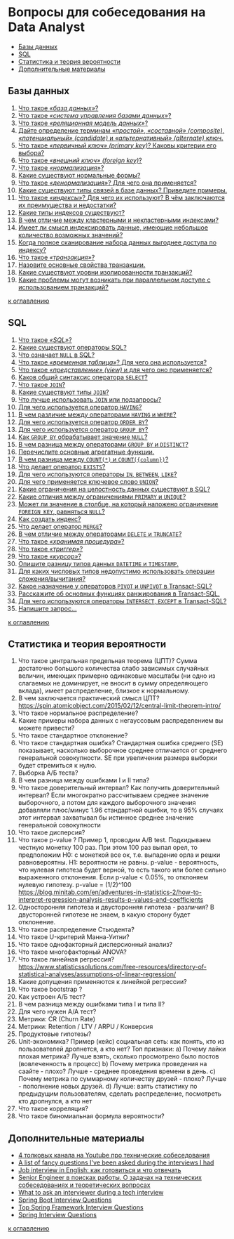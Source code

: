 # Вопросы для собеседования на Data Analyst

+ [Базы данных](#Базы-данных)
+ [SQL](#sql)
+ [Статистика и теория вероятности](#Статистика-и-теория-вероятности)
+ [Дополнительные материалы](#Дополнительные-материалы)

## Базы данных
1. [Что такое _«база данных»_?](db.md#Что-такое-база-данных)
2. [Что такое _«система управления базами данных»_?](db.md#Что-такое-система-управления-базами-данных)
3. [Что такое _«реляционная модель данных»_?](db.md#Что-такое-реляционная-модель-данных)
4. [Дайте определение терминам _«простой»_, _«составной» (composite)_, _«потенциальный» (candidate)_ и _«альтернативный» (alternate)_ ключ.](db.md#Дайте-определение-терминам-простой-составной-composite-потенциальный-candidate-и-альтернативный-alternate-ключ)
5. [Что такое _«первичный ключ» (primary key)_? Каковы критерии его выбора?](db.md#Что-такое-первичный-ключ-primary-key-Каковы-критерии-его-выбора)
6. [Что такое _«внешний ключ» (foreign key)_?](db.md#Что-такое-внешний-ключ-foreign-key)
7. [Что такое _«нормализация»_?](db.md#Что-такое-нормализация)
8. [Какие существуют нормальные формы?](db.md#Какие-существуют-нормальные-формы)
9. [Что такое _«денормализация»_? Для чего она применяется?](db.md#Что-такое-денормализация-Для-чего-она-применяется)
10. [Какие существуют типы связей в базе данных? Приведите примеры.](db.md#Какие-существуют-типы-связей-в-базе-данных-Приведите-примеры)
11. [Что такое _«индексы»_? Для чего их используют? В чём заключаются их преимущества и недостатки?](db.md#Что-такое-индексы-Для-чего-их-используют-В-чём-заключаются-их-преимущества-и-недостатки)
12. [Какие типы индексов существуют?](#Какие-типы-индексов-существуют)
13. [В чем отличие между кластерными и некластерными индексами?](db.md#В-чем-отличие-между-кластерными-и-некластерными-индексами)
14. [Имеет ли смысл индексировать данные, имеющие небольшое количество возможных значений?](db.md#Имеет-ли-смысл-индексировать-данные-имеющие-небольшое-количество-возможных-значений)
15. [Когда полное сканирование набора данных выгоднее доступа по индексу?](db.md#Когда-полное-сканирование-набора-данных-выгоднее-доступа-по-индексу)
16. [Что такое _«транзакция»_?](db.md#Что-такое-транзакция)
17. [Назовите основные свойства транзакции.](db.md#Назовите-основные-свойства-транзакции)
18. [Какие существуют уровни изолированности транзакций?](db.md#Какие-существуют-уровни-изолированности-транзакций)
19. [Какие проблемы могут возникать при параллельном доступе с использованием транзакций?](db.md#Какие-проблемы-могут-возникать-при-параллельном-доступе-с-использованием-транзакций)

[к оглавлению](#Вопросы-для-собеседования-на-data-analyst)

## SQL
1. [Что такое _«SQL»_?](sql.md#Что-такое-sql)
2. [Какие существуют операторы SQL?](sql.md#Какие-существуют-операторы-sql)
3. [Что означает `NULL` в SQL?](sql.md#Что-означает-null-в-sql)
4. [Что такое _«временная таблица»_? Для чего она используется?](sql.md#Что-такое-временная-таблица-Для-чего-она-используется)
5. [Что такое _«представление» (view)_ и для чего оно применяется?](sql.md#Что-такое-представление-view-и-для-чего-оно-применяется)
6. [Каков общий синтаксис оператора `SELECT`?](sql.md#Каков-общий-синтаксис-оператора-select)
7. [Что такое `JOIN`?](sql.md#Что-такое-join)
8. [Какие существуют типы `JOIN`?](sql.md#Какие-существуют-типы-join)
9. [Что лучше использовать `JOIN` или подзапросы?](sql.md#Что-лучше-использовать-join-или-подзапросы)
10. [Для чего используется оператор `HAVING`?](sql.md#Для-чего-используется-оператор-having)
11. [В чем различие между операторами `HAVING` и `WHERE`?](sql.md#В-чем-различие-между-операторами-having-и-where)
12. [Для чего используется оператор `ORDER BY`?](sql.md#Для-чего-используется-оператор-order-by)
13. [Для чего используется оператор `GROUP BY`?](sql.md#Для-чего-используется-оператор-group-by)
14. [Как `GROUP BY` обрабатывает значение `NULL`?](sql.md#Как-group-by-обрабатывает-значение-null)
15. [В чем разница между операторами `GROUP BY` и `DISTINCT`?](sql.md#В-чем-разница-между-операторами-group-by-и-distinct)
16. [Перечислите основные агрегатные функции.](sql.md#Перечислите-основные-агрегатные-функции)
17. [В чем разница между `COUNT(*)` и `COUNT({column})`?](sql.md#В-чем-разница-между-count-и-countcolumn)
18. [Что делает оператор `EXISTS`?](sql.md#Что-делает-оператор-exists)
19. [Для чего используются операторы `IN`, `BETWEEN`, `LIKE`?](sql.md#Для-чего-используются-операторы-in-between-like)
20. [Для чего применяется ключевое слово `UNION`?](sql.md#Для-чего-применяется-ключевое-слово-union)
21. [Какие ограничения на целостность данных существуют в SQL?](sql.md#Какие-ограничения-на-целостность-данных-существуют-в-sql)
22. [Какие отличия между ограничениями `PRIMARY` и `UNIQUE`?](sql.md#Какие-отличия-между-ограничениями-primary-и-unique)
23. [Может ли значение в столбце, на который наложено ограничение `FOREIGN KEY`, равняться `NULL`?](sql.md#Может-ли-значение-в-столбце-на-который-наложено-ограничение-foreign-key-равняться-null)
24. [Как создать индекс?](sql.md#Как-создать-индекс)
25. [Что делает оператор `MERGE`?](sql.md#Что-делает-оператор-merge)
26. [В чем отличие между операторами `DELETE` и `TRUNCATE`?](sql.md#В-чем-отличие-между-операторами-delete-и-truncate)
27. [Что такое _«хранимая процедура»_?](sql.md#Что-такое-хранимая-процедура)
28. [Что такое _«триггер»_?](sql.md#Что-такое-триггер)
29. [Что такое _«курсор»_?](sql.md#Что-такое-курсор)
30. [Опишите разницу типов данных `DATETIME` и `TIMESTAMP`.](sql.md#Опишите-разницу-типов-данных-datetime-и-timestamp)
31. [Для каких числовых типов недопустимо использовать операции сложения/вычитания?](sql.md#Для-каких-числовых-типов-недопустимо-использовать-операции-сложениявычитания)
32. [Какое назначение у операторов `PIVOT` и `UNPIVOT` в Transact-SQL?](sql.md#Какое-назначение-у-операторов-pivot-и-unpivot-в-transact-sql)
33. [Расскажите об основных функциях ранжирования в Transact-SQL.](sql.md#Расскажите-об-основных-функциях-ранжирования-в-transact-sql)
34. [Для чего используются операторы `INTERSECT`, `EXCEPT` в Transact-SQL?](sql.md#Для-чего-используются-операторы-intersect-except-в-transact-sql)
35. [Напишите запрос...](sql.md#Напишите-запрос)

[к оглавлению](#Вопросы-для-собеседования-на-data-analyst)

## Статистика и теория вероятности
1. Что такое центральная предельная теорема (ЦПТ)?
Сумма достаточно большого количества слабо зависимых случайных величин, имеющих примерно одинаковые масштабы (ни одно из слагаемых не доминирует, не вносит в сумму определяющего вклада), имеет распределение, близкое к нормальному.
2. В чем заключается практический смысл ЦПТ?
https://spin.atomicobject.com/2015/02/12/central-limit-theorem-intro/
3. Что такое нормальное распределение? 
4. Какие примеры набора данных с негауссовым распределением вы можете привести?
5. Что такое стандартное отклонение?
6. Что такое стандартная ошибка?
Стандартная ошибка среднего (SE) показывает, насколько выборочное среднее отличается от среднего генеральной совокупности. SE при увеличении размера выборки будет стремиться к нулю.
7. Выборка А/Б теста?
9. В чем разница между ошибками I и II типа?
5. Что такое доверительный интервал?
Как получить доверительный интервал? Если многократно рассчитываем среднее значение выборочного, а потом для каждого выборочного значения добавляли плюс/минус 1.96 стандартной ошибки, то в 95% случаях этот интервал захватывал бы истинное среднее значение генеральной совокупности
6. Что такое дисперсия?
7. Что такое p-value ?
Пример 1, проводим A/B test. Подкидываем честную монетку 100 раз. При этом 100 раз выпал орел, то предположим H0: с монеткой все ок, т.е. выпадение орла и решки равновероятны. H1: вероятности не равны. 
p-value - вероятность, что нулевая гипотеза будет верной, то есть такого или более сильно выраженного отклонения. Если p-value < 0.05%, то отклоняем нулевую гипотезу. p-value = (1/2)^100
https://blog.minitab.com/en/adventures-in-statistics-2/how-to-interpret-regression-analysis-results-p-values-and-coefficients
8. Односторонняя гипотеза и двусторонняя гипотеза - различия?
В двусторонней гипотезе не знаем, в какую сторону будет отклонение.
10. Что такое распределение Стьюдента?
11. Что такое U-критерий Манна-Уитни?
12. Что такое однофакторный дисперсионный анализ?
13. Что такое многофакторный ANOVA?
14. Что такое линейная регрессия?
https://www.statisticssolutions.com/free-resources/directory-of-statistical-analyses/assumptions-of-linear-regression/
14. Какие допущения применяются к линейной регрессии?
15. Что такое bootstrap ?
16. Как устроен A/Б тест?
16. В чем разница между ошибками типа I и типа II?
17. Для чего нужен A/A тест?
18. Метрики: CR (Churn Rate)
19. Метрики: Retention / LTV / ARPU / Конверсия
20. Продуктовые гипотезы?
21. Unit-экономика?
Пример (кейс) социальная сеть: как понять, кто из пользователей дропнется, а кто нет?
Топ признаки:
a) Почему лайки плохая метрика? Лучше взять, сколько просмотрено было постов (вовлеченность в процесс)
b) Почему метрика проведения на саайте - плохо? Лучше - среднее проведения времени в день.
c) Почему метрика по суммарному количеству друзей - плохо? Лучше - пополнение новых друзей.
d) Лучше: взять статистику по предыдущим пользователям, сделать распределение, посмотреть кто дропнулся, а кто нет
22. Что такое корреляция?
23. Что такое биномиальная формула вероятности?

## Дополнительные материалы
+ [4 толковых канала на Youtube про технические собеседования](https://habr.com/ru/post/454264/)
+ [A list of fancy questions I've been asked during the interviews I had](https://github.com/d1mnewz/interviews)
+ [Job interview in English: как готовиться и что отвечать](https://dou.ua/lenta/articles/interview-in-english/)
+ [Senior Engineer в поисках работы. О задачах на технических собеседованиях и теоретических вопросах](https://habr.com/ru/post/442442/)
+ [What to ask an interviewer during a tech interview](https://hackernoon.com/what-to-ask-an-interviewer-during-a-tech-interview-865a293e548c)
+ [Spring Boot Interview Questions](https://www.baeldung.com/spring-boot-interview-questions)
+ [Top Spring Framework Interview Questions](https://www.baeldung.com/spring-interview-questions)
+ [Spring Interview Questions](https://www.interviewbit.com/spring-interview-questions/)

[к оглавлению](#Вопросы-для-собеседования-на-java-developer)
